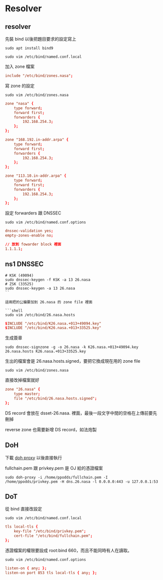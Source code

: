 # Resolver

## resolver

先裝 bind 以後把題目要求的設定寫上

```shell
sudo apt install bind9
```

```shell
sudo vim /etc/bind/named.conf.local
```

加入 zone 檔案

```conf
include "/etc/bind/zones.nasa";
```

寫 zone 的設定

```shell
sudo vim /etc/bind/zones.nasa
```

```conf
zone "nasa" {
	type forward;
	forward first;
	forwarders {
		192.168.254.3;
	};
};

zone "168.192.in-addr.arpa" {
	type forward;
	forward first;
	forwarders {
		192.168.254.3;
	};
};

zone "113.10.in-addr.arpa" {
	type forward;
	forward first;
	forwarders {
		192.168.254.3;
	};
};


```

設定 forwarders 跟 DNSSEC

```shell
sudo vim /etc/bind/named.conf.options
```

```conf
dnssec-validation yes;
empty-zones-enable no;

// 放到 fowarder block 裡面
1.1.1.1;
```

## ns1 DNSSEC

````shell
# KSK (49094)
sudo dnssec-keygen -f KSK -a 13 26.nasa
# ZSK (33525)
sudo dnssec-keygen -a 13 26.nasa
``

這兩把的公鑰要加到 26.nasa 的 zone file 裡面

```shell
sudo vim /etc/bind/26.nasa.hosts
````

```conf
$INCLUDE "/etc/bind/K26.nasa.+013+49094.key"
$INCLUDE "/etc/bind/K26.nasa.+013+33525.key"
```

生成簽章

```shell
sudo dnssec-signzone -g -o 26.nasa -k K26.nasa.+013+49094.key 26.nasa.hosts K26.nasa.+013+33525.key
```

生出的檔案會是 26.nasa.hosts.signed，要把它換成現在用的 zone file

```shell
sudo vim /etc/bind/zones.nasa
```

直接改掉檔案就好

```conf
zone "26.nasa" {
	type master;
	file "/etc/bind/26.nasa.hosts.signed";
};
```

DS record 會放在 dsset-26.nasa. 裡面，最後一段文字中間的空格在上傳前要先刪掉

reverse zone 也需要新增 DS record，如法炮製

## DoH

下載 [doh proxy](https://github.com/DNSCrypt/doh-server) 以後直接執行

fullchain.pem 跟 privkey.pem 是 OJ 給的憑證檔案

```shell
sudo doh-proxy -i /home/ppodds/fullchain.pem -I /home/ppodds/privkey.pem -H dns.26.nasa -l 0.0.0.0:443 -u 127.0.0.1:53
```

## DoT

從 bind 直接改設定

```shell
sudo vim /etc/bind/named.conf.local
```

```conf
tls local-tls {
	key-file "/etc/bind/privkey.pem";
    cert-file "/etc/bind/fullchain.pem";
};
```

憑證檔案的權限要設成 root:bind 660，而且不能同時有人在讀取。

```shell
sudo vim /etc/bind/named.conf.options
```

```conf
listen-on { any; };
listen-on port 853 tls local-tls { any; };
```
